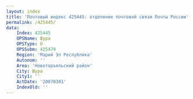 ```yaml
---
layout: index
title: 'Почтовый индекс 425445: отделение почтовой связи Почты России'
permalink: /425445/
data:
    Index: 425445
    OPSName: Шура
    OPSType: О
    OPSSubm: 425479
    Region: 'Марий Эл Республика'
    Autonom: ''
    Area: 'Новоторъяльский район'
    City: Шура
    City1: ''
    ActDate: '20070301'
    IndexOld: ''
---
```

